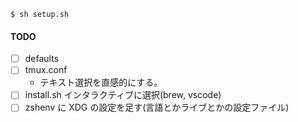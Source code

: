 ```shell
$ sh setup.sh
```

#### TODO

- [ ] defaults
- [ ] tmux.conf
  - テキスト選択を直感的にする。
- [ ] install.sh インタラクティブに選択(brew, vscode)
- [ ] zshenv に XDG の設定を足す(言語とかライブとかの設定ファイル)
